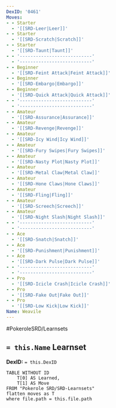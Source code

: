 ```yaml
---
DexID: '0461'
Moves:
- - Starter
  - '[[SRD-Leer|Leer]]'
- - Starter
  - '[[SRD-Scratch|Scratch]]'
- - Starter
  - '[[SRD-Taunt|Taunt]]'
- - '---------------------------'
  - '---------------------------'
- - Beginner
  - '[[SRD-Feint Attack|Feint Attack]]'
- - Beginner
  - '[[SRD-Embargo|Embargo]]'
- - Beginner
  - '[[SRD-Quick Attack|Quick Attack]]'
- - '---------------------------'
  - '---------------------------'
- - Amateur
  - '[[SRD-Assurance|Assurance]]'
- - Amateur
  - '[[SRD-Revenge|Revenge]]'
- - Amateur
  - '[[SRD-Icy Wind|Icy Wind]]'
- - Amateur
  - '[[SRD-Fury Swipes|Fury Swipes]]'
- - Amateur
  - '[[SRD-Nasty Plot|Nasty Plot]]'
- - Amateur
  - '[[SRD-Metal Claw|Metal Claw]]'
- - Amateur
  - '[[SRD-Hone Claws|Hone Claws]]'
- - Amateur
  - '[[SRD-Fling|Fling]]'
- - Amateur
  - '[[SRD-Screech|Screech]]'
- - Amateur
  - '[[SRD-Night Slash|Night Slash]]'
- - '---------------------------'
  - '---------------------------'
- - Ace
  - '[[SRD-Snatch|Snatch]]'
- - Ace
  - '[[SRD-Punishment|Punishment]]'
- - Ace
  - '[[SRD-Dark Pulse|Dark Pulse]]'
- - '---------------------------'
  - '---------------------------'
- - Pro
  - '[[SRD-Icicle Crash|Icicle Crash]]'
- - Pro
  - '[[SRD-Fake Out|Fake Out]]'
- - Pro
  - '[[SRD-Low Kick|Low Kick]]'
Name: Weavile
---
```


#PokeroleSRD/Learnsets

## `= this.Name` Learnset

**DexID:** `= this.DexID`

```dataview
TABLE WITHOUT ID
    T[0] AS Learned,
    T[1] AS Move
FROM "Pokerole SRD/SRD-Learnsets"
flatten moves as T
where file.path = this.file.path
```
